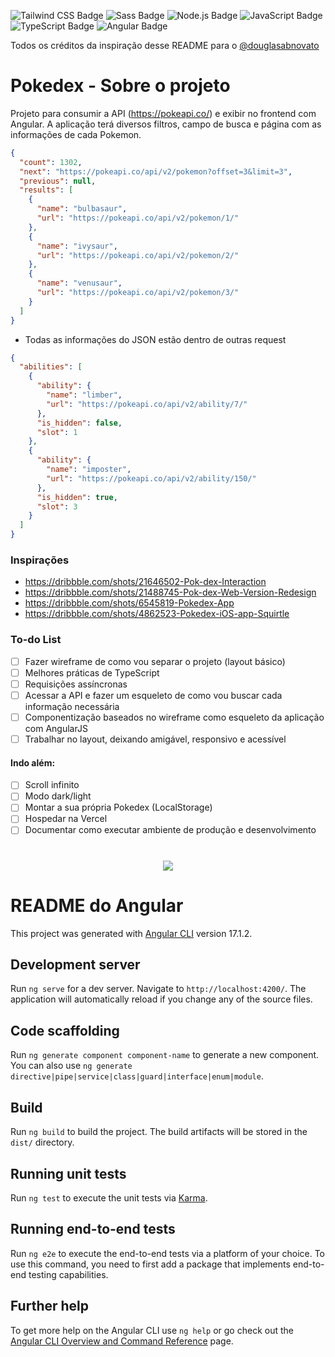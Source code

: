 ![Tailwind CSS Badge](https://img.shields.io/badge/Tailwind%20CSS-06B6D4?logo=tailwindcss&logoColor=fff&style=for-the-badge) ![Sass Badge](https://img.shields.io/badge/Sass-C69?logo=sass&logoColor=fff&style=for-the-badge) ![Node.js Badge](https://img.shields.io/badge/Node.js-393?logo=nodedotjs&logoColor=fff&style=for-the-badge) ![JavaScript Badge](https://img.shields.io/badge/JavaScript-F7DF1E?logo=javascript&logoColor=000&style=for-the-badge) ![TypeScript Badge](https://img.shields.io/badge/TypeScript-3178C6?logo=typescript&logoColor=fff&style=for-the-badge) ![Angular Badge](https://img.shields.io/badge/Angular-0F0F11?logo=angular&logoColor=fff&style=for-the-badge)

Todos os créditos da inspiração desse README para o <a href="https://github.com/douglasabnovato/huntweb-swapi?tab=readme-ov-file">@douglasabnovato</a>

# Pokedex - Sobre o projeto

Projeto para consumir a API (https://pokeapi.co/) e exibir no frontend com Angular. A aplicação terá diversos filtros, campo de busca e página com as informações de cada Pokemon.

```json
{
  "count": 1302,
  "next": "https://pokeapi.co/api/v2/pokemon?offset=3&limit=3",
  "previous": null,
  "results": [
    {
      "name": "bulbasaur",
      "url": "https://pokeapi.co/api/v2/pokemon/1/"
    },
    {
      "name": "ivysaur",
      "url": "https://pokeapi.co/api/v2/pokemon/2/"
    },
    {
      "name": "venusaur",
      "url": "https://pokeapi.co/api/v2/pokemon/3/"
    }
  ]
}
```

- Todas as informações do JSON estão dentro de outras request

```json
{
  "abilities": [
    {
      "ability": {
        "name": "limber",
        "url": "https://pokeapi.co/api/v2/ability/7/"
      },
      "is_hidden": false,
      "slot": 1
    },
    {
      "ability": {
        "name": "imposter",
        "url": "https://pokeapi.co/api/v2/ability/150/"
      },
      "is_hidden": true,
      "slot": 3
    }
  ]
}
```

### Inspirações

- https://dribbble.com/shots/21646502-Pok-dex-Interaction
- https://dribbble.com/shots/21488745-Pok-dex-Web-Version-Redesign
- https://dribbble.com/shots/6545819-Pokedex-App
- https://dribbble.com/shots/4862523-Pokedex-iOS-app-Squirtle

### To-do List

- [ ] Fazer wireframe de como vou separar o projeto (layout básico)
- [ ] Melhores práticas de TypeScript
- [ ] Requisições assíncronas
- [ ] Acessar a API e fazer um esqueleto de como vou buscar cada informação necessária
- [ ] Componentização baseados no wireframe como esqueleto da aplicação com AngularJS
- [ ] Trabalhar no layout, deixando amigável, responsivo e acessível

#### Indo além:

- [ ] Scroll infinito
- [ ] Modo dark/light
- [ ] Montar a sua própria Pokedex (LocalStorage)
- [ ] Hospedar na Vercel
- [ ] Documentar como executar ambiente de produção e desenvolvimento

#

<p align="center"><img src="https://i.pinimg.com/originals/b9/e7/19/b9e719017084237d1406064dcdd6768a.gif"></p>

# README do Angular

This project was generated with [Angular CLI](https://github.com/angular/angular-cli) version 17.1.2.

## Development server

Run `ng serve` for a dev server. Navigate to `http://localhost:4200/`. The application will automatically reload if you change any of the source files.

## Code scaffolding

Run `ng generate component component-name` to generate a new component. You can also use `ng generate directive|pipe|service|class|guard|interface|enum|module`.

## Build

Run `ng build` to build the project. The build artifacts will be stored in the `dist/` directory.

## Running unit tests

Run `ng test` to execute the unit tests via [Karma](https://karma-runner.github.io).

## Running end-to-end tests

Run `ng e2e` to execute the end-to-end tests via a platform of your choice. To use this command, you need to first add a package that implements end-to-end testing capabilities.

## Further help

To get more help on the Angular CLI use `ng help` or go check out the [Angular CLI Overview and Command Reference](https://angular.io/cli) page.

